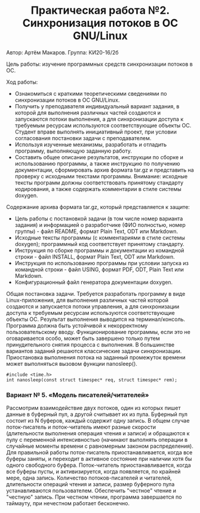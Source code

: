 # <center>Практическая работа №2. Синхронизация потоков в ОС GNU/Linux

Автор: Артём Макаров.
Группа: КИ20-16/2б

Цель работы: изучение программных средств синхронизации потоков в ОС.

Ход работы:

- Ознакомиться с краткими теоретическими сведениями по синхронизации потоков в ОС GNU/Linux.
- Получить у преподавателя индивидуальный вариант задания, в которой для выполнения различных частей создаются и запускаются потоки выполнения, а для синхронизации доступа к требуемым ресурсам используются соответствующие объекты ОС. Студент вправе выполнять инициативный проект, при условии согласования постановки задачи с преподавателем.
- Используя изученные механизмы, разработать и отладить программу, выполняющую заданную работу.
- Составить общее описание результатов, инструкции по сборке и использованию программы, а также инструкцию по получению документации, сформировать архив формата tar.gz и представить на проверку с исходными текстами программы. Внимание: исходные тексты программ должны соответствовать принятому стандарту кодирования, а также содержать комментарии в стиле системы doxygen.

Содержание архива формата tar.gz, который представляется к защите:

- Цель работы с постановкой задачи (в том числе номер варианта задания) и информацией о разработчике (ФИО полностью, номер группы) - файл README, формат Plain Text, ODT или Markdown.
- Исходные тексты программы (с комментариями в стиле системы doxygen); программный код соответствует принятому стандарту.
- Инструкция по сборке программы и документации из командной строки - файл INSTALL, формат Plain Text, ODT или Markdown.
- Инструкция по использованию программы при условии запуска из командной строки - файл USING, формат PDF, ODT, Plain Text или Markdown.
- Конфигурационный файл генератора документации doxygen.

Общая постановка задачи.
Требуется разработать программу в виде Linux-приложения, для выполнения
различных частей которой создаются и запускается потоки управления, а для
синхронизации доступа к требуемым ресурсам используются соответствующие
объекты ОС. Результат выполнения выводится на терминал/консоль.
Программа должна быть устойчивой к некорректному пользовательскому
вводу. Функционирование программы, если это не оговаривается особо, может
быть завершено только путем принудительного снятия процесса с выполнения.
В большинстве вариантов заданий решаются классические задачи
синхронизации. Приостановка выполнения потока на заданный промежуток
времени может выполняться вызовом функции nanosleep().
```buildoutcfg
#include <time.h>
int nanosleep(const struct timespec* req, struct timespec* rem);
```
### Вариант № 5. «Модель писателей/читателей»

Рассмотрим взаимодействие двух
потоков, один из которых пишет данные в буферный пул, а другой считывает
их из пула. Буферный пул состоит из N буферов, каждый содержит одну запись.
В общем случае поток-писатель и поток-читатель имеют разные скорости
(длительности выполнения операция чтения и записи) и обращаются к пулу с
переменной интенсивностью (начинают выполнять операции в случайные
моменты времени с равномерным законом распределения). Для правильной
работы поток-писатель приостанавливается, когда все буферы заняты, и
переходит в активное состояние при наличии хотя бы одного свободного
буфера. Поток-читатель приостанавливается, когда все буферы пусты, и
активизируется, когда появляется, по крайней мере, одна запись.
Количество потоков-писателей и читателей, длительности операций
чтения и записи, размер буферного пула устанавливаются пользователем. Обеспечить
"честное" чтение и "честную" запись. При честном чтении, программа завершается по таймауту,
при нечестном работает бесконечно.
